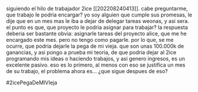 siguiendo el hilo de trabajador 2ice [[202208240413]].  cabe preguntarme, que trabajo le podria encargar? yo soy alguien que cumple sus promesas, le dije que en un mes mas le iba a dejar de delegar tareas weonas, y asi sera. el punto es que, que proyecto le podria asignar para trabajar? la respuesta deberia ser bastante obvia:  asignarle tareas del proyecto alice, que me he encargado este mes. pero no tengo como pagarle. por lo que, se me ocurre, que podria dejarle la pega de mi vieja. que son unas 100.000k de ganancias, y asi pongo a prueba mi teoria, de que podria dejar al 2ice programando mis ideas o haciendo trabajos, y asi genero ingresos, es un excelente pasivo. eso es lo primero, al menos con eso se justifica un mes de su trabajo, el problema ahora es... ¿que sigue despues de eso?

#2icePegaDeMIVIeja

